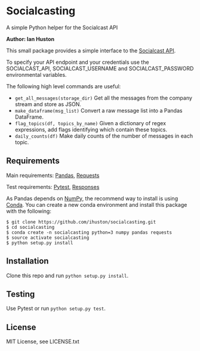 # Socialcasting

A simple Python helper for the Socialcast API

**Author: Ian Huston**

This small package provides a simple interface to the [Socialcast API](https://socialcast.github.io/socialcast/).

To specify your API endpoint and your credentials use the SOCIALCAST_API, SOCIALCAST_USERNAME
and SOCIALCAST_PASSWORD environmental variables.

The following high level commands are useful:

* `get_all_messages(storage_dir)`
  Get all the messages from the company stream and store as JSON.
* `make_dataframe(msg_list)`
  Convert a raw message list into a Pandas DataFrame.
* `flag_topics(df, topics_by_name)`
  Given a dictionary of regex expressions, add flags identifying which contain these topics.
* `daily_counts(df)`
  Make daily counts of the number of messages in each topic.

## Requirements
Main requirements: [Pandas](http://pandas.pydata.org), [Requests](http://python-requests.org)

Test requirements: [Pytest](http://pytest.org), [Responses](https://github.com/getsentry/responses)

As Pandas depends on [NumPy](http://numpy.org), the recommend way to install is using [Conda](http://conda.pydata.org).
You can create a new conda environment and install this package with the following:
```
$ git clone https://github.com/ihuston/socialcasting.git
$ cd socialcasting
$ conda create -n socialcasting python=3 numpy pandas requests
$ source activate socialcasting
$ python setup.py install
```

## Installation
Clone this repo and run `python setup.py install`.

## Testing
Use Pytest or run `python setup.py test`.

## License
MIT License, see LICENSE.txt
